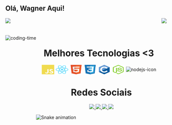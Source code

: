 ## Olá, Wagner Aqui!

<div>
  
  <img  height="180em" src="https://github-readme-stats.vercel.app/api?username=Soulbope&show_icons=true&theme=great-gatsby&include_all_commits=true&count_private=true"/>
  <img align="right" height="180em" src="https://github-readme-stats.vercel.app/api/top-langs/?username=Soulbope&layout=compact&langs_count=16&theme=great-gatsby"/>
</div>
<br>

<div  align="center"> 
  <div style="display: inline_block"><br>
    <img align="left" height="250" alt="coding-time" src="code.gif">
    <h1 align="center">Melhores Tecnologias <3</h1>
    <img align="center" height="30" width="40" alt="js-icon"  src="https://raw.githubusercontent.com/devicons/devicon/master/icons/javascript/javascript-plain.svg">
    <img align="center" height="30" width="40" alt="react-icon" src="https://raw.githubusercontent.com/devicons/devicon/master/icons/react/react-original.svg">
    <img align="center" height="30" width="40" alt="html-icon" src="https://raw.githubusercontent.com/devicons/devicon/master/icons/html5/html5-original.svg">
    <img align="center" height="30" width="40" alt="css-icon" src="https://raw.githubusercontent.com/devicons/devicon/master/icons/css3/css3-original.svg">
    <img align="center" height="30" width="40" alt="c-icon" src="https://raw.githubusercontent.com/devicons/devicon/master/icons/c/c-original.svg">
    <img align="center" height="30" width="40" alt="nodejs-icon" src="https://raw.githubusercontent.com/devicons/devicon/master/icons/nodejs/nodejs-original.svg">
    <img align="center" height="30" width="40" alt="nodejs-icon" src="https://raw.githubusercontent.com/jmnote/z-icons/master/svg/cpp.svg">
   </div>
    
  
  <h1 align="center">Redes Sociais</h1>
    <a href = "mailto: wagner_psb@yahoo.com.br">
      <img width="30" src="gmail.svg">
    </a>
    <a href = "https://www.linkedin.com/in/wagner-oliveira-soulbope/">
      <img width="25" src="linkedin.svg">
    </a>
    <a href = "https://www.youtube.com/channel/UC3IrWA1vfh7iwqJ02oIS3iw">
      <img width="35" src="youtube.svg">
    </a>
    <a href = "https://www.instagram.com/wagnermonstro51/">
      <img width="25" src="instagram.png">
    </a>
</div>
  
![Snake animation](https://github.com/Soulbope/Soulbope/blob/output/github-contribution-grid-snake.svg)
